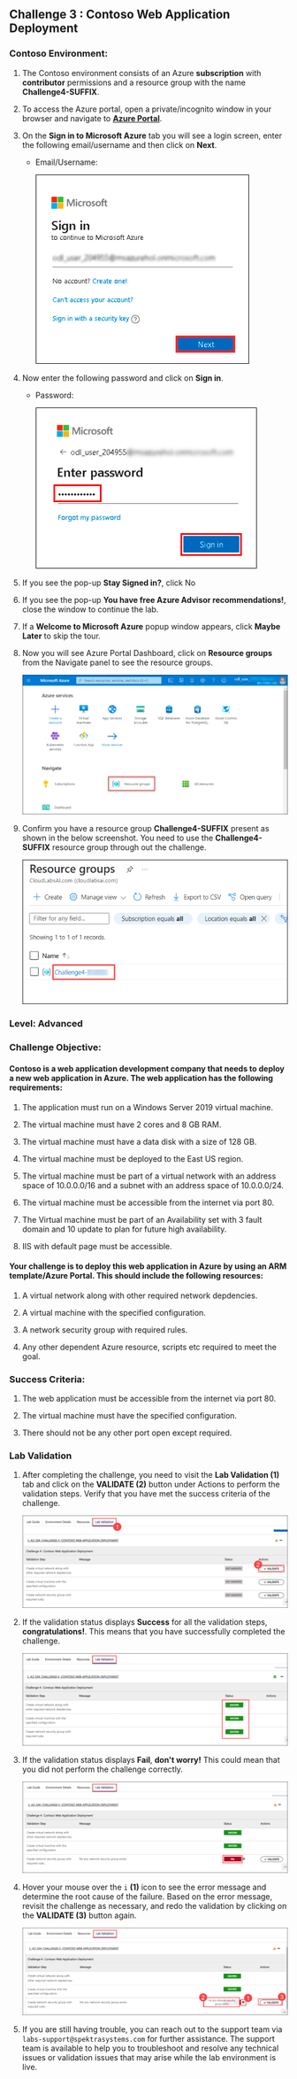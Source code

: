 ## Challenge 3 : Contoso Web Application Deployment

### **Contoso Environment:** 

1. The Contoso environment consists of an Azure **subscription** with **contributor** permissions and a resource group with the name **Challenge4-SUFFIX**.

1. To access the Azure portal, open a private/incognito window in your browser and navigate to **[Azure Portal](https://portal.azure.com)**.

1. On the **Sign in to Microsoft Azure** tab you will see a login screen, enter the following email/username and then click on **Next**. 
   * Email/Username: <inject key="AzureAdUserEmail"></inject>
   
     ![](media/image7.png "Enter Email")
     
1. Now enter the following password and click on **Sign in**.
   * Password: <inject key="AzureAdUserPassword"></inject>
   
     ![](media/image8.png "Enter Password")
     
1. If you see the pop-up **Stay Signed in?**, click No

1. If you see the pop-up **You have free Azure Advisor recommendations!**, close the window to continue the lab.

1. If a **Welcome to Microsoft Azure** popup window appears, click **Maybe Later** to skip the tour.
   
1. Now you will see Azure Portal Dashboard, click on **Resource groups** from the Navigate panel to see the resource groups.

    ![](media/select-rg.png "Resource groups")
   
1. Confirm you have a resource group **Challenge4-SUFFIX** present as shown in the below screenshot. You need to use the **Challenge4-SUFFIX** resource group through out the challenge.

    ![](media/challeng4_RG.png "Resource groups")
    

### **Level:** Advanced 

### **Challenge Objective:**

#### Contoso is a web application development company that needs to deploy a new web application in Azure. The web application has the following requirements:

1. The application must run on a Windows Server 2019 virtual machine.

1. The virtual machine must have 2 cores and 8 GB RAM.

1. The virtual machine must have a data disk with a size of 128 GB.

1. The virtual machine must be deployed to the East US region.

1. The virtual machine must be part of a virtual network with an address space of 10.0.0.0/16 and a subnet with an address space of 10.0.0.0/24.

1. The virtual machine must be accessible from the internet via port 80.
 
1. The Virtual machine must be part of an Availability set with 3 fault domain and 10 update to plan for future high availability. 

1. IIS with default page must be accessible.

#### Your challenge is to deploy this web application in Azure by using an ARM template/Azure Portal. This should include the following resources:

1. A virtual network along with other required network depdencies. 

1. A virtual machine with the specified configuration.

1. A network security group with required rules.

1. Any other dependent Azure resource, scripts etc required to meet the 
goal.

### Success Criteria:

1. The web application must be accessible from the internet via port 80.

1. The virtual machine must have the specified configuration. 

1. There should not be any other port open except required. 


### Lab Validation

1. After completing the challenge, you need to visit the **Lab Validation (1)** tab and click on the **VALIDATE (2)** button under Actions to perform the validation steps. Verify that you have met the success criteria of the challenge. 

    ![](media/challenge4_V01.png "Validation")

1. If the validation status displays **Success** for all the validation steps, **congratulations!**. This means that you have successfully completed the challenge. 

     ![](media/challenge4_V02.png "Validation")
     
1. If the validation status displays **Fail**, **don't worry!** This could mean that you did not perform the challenge correctly.

     ![](media/challenge4_V03.png "Validation")

1. Hover your mouse over the `i` **(1)** icon to see the error message and determine the root cause of the failure. Based on the error message, revisit the challenge as necessary, and redo the validation by clicking on the **VALIDATE (3)** button again.
      
     ![](media/challenge4_V04.png "Validation") 

1. If you are still having trouble, you can reach out to the support team via `labs-support@spektrasystems.com` for further assistance. The support team is available to help you to troubleshoot and resolve any technical issues or validation issues that may arise while the lab environment is live.


